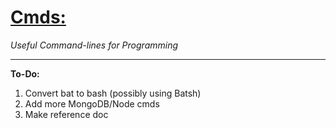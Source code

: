 <h1><a href = "https://github.com/Sondro/Cmds">Cmds:</emphasis></a></h1> <i>Useful Command-lines for Programming</i>

---------------------------------------------------------
**To-Do:**
1. Convert bat to bash (possibly using Batsh)
2. Add more MongoDB/Node cmds
3. Make reference doc
